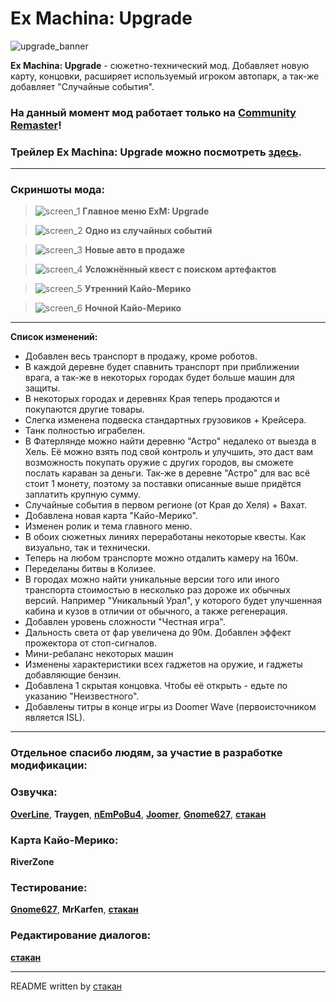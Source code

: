 # Ex Machina: Upgrade

![upgrade_banner](https://github.com/CarsenStream/ExM-Upgrade/assets/60093741/94d20153-c935-4e75-8c19-9bbe67f48501)

**Ex Machina: Upgrade** - сюжетно-технический мод. Добавляет новую карту, концовки, расширяет используемый игроком автопарк, а так-же добавляет "Случайные события".

### На данный момент мод работает только на [Community Remaster](https://github.com/DeusExMachinaTeam/EM-CommunityPatch)!

### Трейлер **Ex Machina: Upgrade** можно посмотреть **[здесь](https://youtu.be/hKthXKB6Ysg)**.

-----------------------------------------------------------------------------------------------

### Скриншоты мода:

> ![screen_1](https://github.com/CarsenStream/ExM-Upgrade/assets/60093741/a0a4ccda-376e-44fb-8944-83e3ccfa4aeb)
**Главное меню ExM: Upgrade**

> ![screen_2](https://github.com/CarsenStream/ExM-Upgrade/assets/60093741/f2f8b3fc-4827-4681-9596-4dacac0756af)
**Одно из случайных событий**

> ![screen_3](https://github.com/CarsenStream/ExM-Upgrade/assets/60093741/fa5d02a4-f044-4319-a406-d4917678146d)
**Новые авто в продаже**

> ![screen_4](https://github.com/CarsenStream/ExM-Upgrade/assets/60093741/ad99acbd-40f4-4bae-9b4d-009c8152902d)
**Усложнённый квест с поиском артефактов**

> ![screen_5](https://github.com/CarsenStream/ExM-Upgrade/assets/60093741/ccec1541-93af-4232-a115-c93c2d6b86e3)
**Утренний Кайо-Мерико**

> ![screen_6](https://github.com/CarsenStream/ExM-Upgrade/assets/60093741/e62905b7-ff53-47c9-bdd9-f77dbb254d80)
**Ночной Кайо-Мерико**

-----------------------------------------------------------------------------------------------

**Список изменений:**

- Добавлен весь транспорт в продажу, кроме роботов.
- В каждой деревне будет спавнить транспорт при приближении врага, а так-же в некоторых городах будет больше машин для защиты.
- В некоторых городах и деревнях Края теперь продаются и покупаются другие товары.
- Слегка изменена подвеска стандартных грузовиков + Крейсера.
- Танк полностью играбелен.
- В Фатерлянде можно найти деревню "Астро" недалеко от выезда в Хель. Её можно взять под свой контроль и улучшить, это даст вам возможность покупать оружие с других городов, вы сможете послать караван за деньги. Так-же в деревне "Астро" для вас всё стоит 1 монету, поэтому за поставки описанные выше придётся заплатить крупную сумму.
- Случайные события в первом регионе (от Края до Хеля) + Вахат.
- Добавлена новая карта "Кайо-Мерико".
- Изменен ролик и тема главного меню.
- В обоих сюжетных линиях переработаны некоторые квесты. Как визуально, так и технически.
- Теперь на любом транспорте можно отдалить камеру на 160м.
- Переделаны битвы в Колизее.
- В городах можно найти уникальные версии того или иного транспорта стоимостью в несколько раз дороже их обычных версий. Например "Уникальный Урал", у которого будет улучшенная кабина и кузов в отличии от обычного, а также регенерация.
- Добавлен уровень сложности "Честная игра".
- Дальность света от фар увеличена до 90м. Добавлен эффект прожектора от стоп-сигналов.
- Мини-ребаланс некоторых машин
- Изменены характеристики всех гаджетов на оружие, и гаджеты добавляющие бензин.
- Добавлена 1 скрытая концовка. Чтобы её открыть - едьте по указанию "Неизвестного".
- Добавлены титры в конце игры из Doomer Wave (первоисточником является ISL).

-----------------------------------------------------------------------------------------------

### Отдельное спасибо людям, за участие в разработке модификации: 

### Озвучка:

**[OverLine](https://github.com/lineisover)**, **Traygen**, **[__nEmPoBu4__](https://github.com/lyokhatankist)**, **[Joomer](https://github.com/JoomerOffical)**, **[Gnome627](https://github.com/Gnome627)**, **[стакан](https://github.com/stakanyash)**

### Карта Кайо-Мерико:
**RiverZone**

### Тестирование:
**[Gnome627](https://github.com/Gnome627)**, **MrKarfen**, **[стакан](https://github.com/stakanyash)**

### Редактирование диалогов:

**[стакан](https://github.com/stakanyash)**

-----------------------------------------------------------------------------------------------

README written by [стакан](https://github.com/stakanyash)
